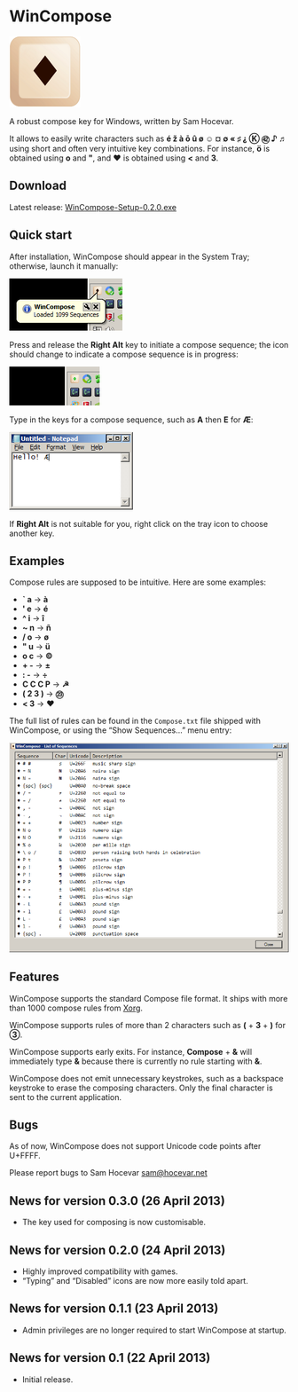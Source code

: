 ﻿WinCompose
==========

![Icon](/web/icon.png)

A robust compose key for Windows, written by Sam Hocevar.

It allows to easily write characters such as **é ž à ō û ø ☺ ¤
∅ « ♯ ⸘ Ⓚ ㊷ ♪ ♬** using short and often very intuitive key
combinations. For instance, **ö** is obtained using **o** and **"**, and
**♥** is obtained using **<** and **3**.

Download
--------

Latest release: [WinCompose-Setup-0.2.0.exe](/WinCompose-Setup-0.2.0.exe)

Quick start
-----------

After installation, WinCompose should appear in the System Tray;
otherwise, launch it manually:

![Quick Launch](/web/shot1.png)

Press and release the **Right Alt** key to initiate a compose sequence; the
icon should change to indicate a compose sequence is in progress:

![In Progress](/web/shot2.png)

Type in the keys for a compose sequence, such as **A** then **E** for **Æ**:

![In Progress](/web/shot3.png)

If **Right Alt** is not suitable for you, right click on the tray icon to
choose another key.

Examples
--------

Compose rules are supposed to be intuitive. Here are some examples:

 - **` a** → **à**
 - **' e** → **é**
 - **^ i** → **î**
 - **~ n** → **ñ**
 - **/ o** → **ø**
 - **" u** → **ü**
 - **o c** → **©**
 - **+ -** → **±**
 - **: -** → **÷**
 - **C C C P** → **☭**
 - **( 2 3 )** → **㉓**
 - **< 3** → **♥**

The full list of rules can be found in the `Compose.txt` file shipped with WinCompose,
or using the “Show Sequences…” menu entry:

![Sequence List](/web/shot4.png)

Features
--------

WinCompose supports the standard Compose file format. It ships with more than
1000 compose rules from [Xorg](http://www.x.org/wiki/).

WinCompose supports rules of more than 2 characters such as **(** + **3** + **)**
for **③**.

WinCompose supports early exits. For instance, **Compose** + **&** will
immediately type **&** because there is currently no rule starting with **&**.

WinCompose does not emit unnecessary keystrokes, such as a backspace keystroke
to erase the composing characters. Only the final character is sent to the
current application.

Bugs
----

As of now, WinCompose does not support Unicode code points after U+FFFF.

Please report bugs to Sam Hocevar <sam@hocevar.net>

News for version 0.3.0 (26 April 2013)
--------------------------------------
 - The key used for composing is now customisable.

News for version 0.2.0 (24 April 2013)
--------------------------------------
 - Highly improved compatibility with games.
 - “Typing” and “Disabled” icons are now more easily told apart.

News for version 0.1.1 (23 April 2013)
--------------------------------------
 - Admin privileges are no longer required to start WinCompose at startup.

News for version 0.1 (22 April 2013)
------------------------------------
 - Initial release.

